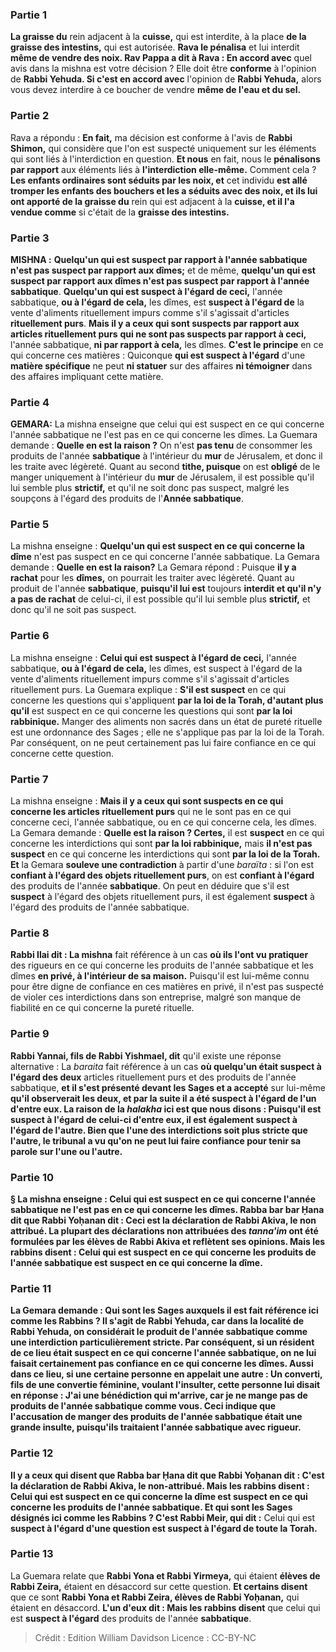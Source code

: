 
### Partie 1
<b>La graisse du</b> rein adjacent à la <b>cuisse,</b> qui est interdite, à la place <b>de la graisse des intestins,</b> qui est autorisée. <b>Rava le pénalisa</b> et lui interdit <b>même de vendre des noix. Rav Pappa a dit à Rava : En accord avec</b> quel avis dans la mishna est votre décision ? Elle doit être <b>conforme</b> à l'opinion de <b>Rabbi Yehuda. Si c'est en accord avec</b> l'opinion de <b>Rabbi Yehuda,</b> alors vous devez interdire à ce boucher de vendre <b>même de l'eau et du sel.</b>

### Partie 2
Rava a répondu : <b>En fait,</b> ma décision est conforme à l'avis de <b>Rabbi Shimon,</b> qui considère que l'on est suspecté uniquement sur les éléments qui sont liés à l'interdiction en question. <b>Et nous</b> en fait, nous le <b>pénalisons par rapport</b> aux éléments liés à <b>l'interdiction elle-même.</b> Comment cela ? <b>Les enfants ordinaires sont séduits par les noix, et</b> cet individu <b>est allé tromper les enfants des bouchers et les a séduits avec des noix, et ils lui ont apporté de la graisse du</b> rein qui est adjacent à la <b>cuisse, et il l'a vendue comme</b> si c'était de la <b>graisse des intestins.</b>

### Partie 3
<strong>MISHNA :</strong> <b>Quelqu'un qui est suspect par rapport à l'année sabbatique</b> <b>n'est pas suspect par rapport aux dîmes;</b> et de même, <b>quelqu'un qui est suspect par rapport aux dîmes n'est pas suspect par rapport à l'année sabbatique</b>. <b>Quelqu'un qui est suspect à l'égard de ceci,</b> l'année sabbatique, <b>ou à l'égard de cela,</b> les dîmes, est <b>suspect à l'égard de</b> la vente d'aliments rituellement impurs comme s'il s'agissait d'articles <b>rituellement purs</b>. <b>Mais il y a ceux qui sont suspects par rapport aux articles rituellement purs</b> <b>qui ne sont pas suspects par rapport à ceci,</b> l'année sabbatique, <b>ni par rapport à cela,</b> les dîmes. <b>C'est le principe</b> en ce qui concerne ces matières : Quiconque <b>qui est suspect à l'égard</b> d'une <b>matière spécifique</b> ne peut <b>ni statuer</b> sur des affaires <b>ni témoigner</b> dans des affaires impliquant cette matière.

### Partie 4
<strong>GEMARA:</strong> La mishna enseigne que celui qui est suspect en ce qui concerne l'année sabbatique ne l'est pas en ce qui concerne les dîmes. La Guemara demande : <b>Quelle en est la raison ?</b> On n'est <b>pas tenu</b> de consommer les produits de l'année <b>sabbatique</b> à l'intérieur du <b>mur</b> de Jérusalem, et donc il les traite avec légèreté. Quant au second <b>tithe, puisque</b> on est <b>obligé</b> de le manger uniquement à l'intérieur du <b>mur</b> de Jérusalem, il est possible qu'il lui semble plus <b>strictif,</b> et qu'il ne soit donc pas suspect, malgré les soupçons à l'égard des produits de l'<b>Année sabbatique</b>.

### Partie 5
La mishna enseigne : <b>Quelqu'un qui est suspect en ce qui concerne la dîme</b> n'est pas suspect en ce qui concerne l'année sabbatique. La Gemara demande : <b>Quelle en est la raison?</b> La Gemara répond : Puisque <b>il y a rachat</b> pour les <b>dîmes,</b> on pourrait les traiter avec légèreté. Quant au produit de l'année <b>sabbatique</b>, <b>puisqu'il lui est</b> toujours <b>interdit et qu'il n'y a pas de rachat</b> de celui-ci, il est possible qu'il lui semble plus <b>strictif,</b> et donc qu'il ne soit pas suspect.

### Partie 6
La mishna enseigne : <b>Celui qui est suspect à l'égard de ceci,</b> l'année sabbatique, <b>ou à l'égard de cela,</b> les dîmes, est suspect à l'égard de la vente d'aliments rituellement impurs comme s'il s'agissait d'articles rituellement purs. La Guemara explique : <b>S'il est suspect</b> en ce qui concerne les questions qui s'appliquent <b>par la loi de la Torah, d'autant plus qu'il</b> est suspect en ce qui concerne les questions qui sont <b>par la loi rabbinique.</b> Manger des aliments non sacrés dans un état de pureté rituelle est une ordonnance des Sages ; elle ne s'applique pas par la loi de la Torah. Par conséquent, on ne peut certainement pas lui faire confiance en ce qui concerne cette question.

### Partie 7
La mishna enseigne : <b>Mais il y a ceux qui sont suspects en ce qui concerne les articles rituellement purs</b> qui ne le sont pas en ce qui concerne ceci, l'année sabbatique, ou en ce qui concerne cela, les dîmes. La Gemara demande : <b>Quelle est la raison ? Certes,</b> il est <b>suspect</b> en ce qui concerne les interdictions qui sont <b>par la loi rabbinique,</b> mais <b>il n'est pas suspect</b> en ce qui concerne les interdictions qui sont <b>par la loi de la Torah. Et</b> la Gemara <b>souleve une contradiction</b> à partir d'une <i>baraïta</i> : si l'on est <b>confiant à l'égard des objets rituellement purs</b>, on est <b>confiant à l'égard</b> des produits de l'année <b>sabbatique</b>. On peut en déduire que s'il est <b>suspect</b> à l'égard des objets rituellement purs, il est également <b>suspect</b> à l'égard des produits de l'année sabbatique.

### Partie 8
<b>Rabbi Ilai dit : La mishna</b> fait référence à un cas <b>où ils l'ont vu pratiquer</b> des rigueurs en ce qui concerne les produits de l'année sabbatique et les dîmes <b>en privé, à l'intérieur de sa maison.</b> Puisqu'il est lui-même connu pour être digne de confiance en ces matières en privé, il n'est pas suspecté de violer ces interdictions dans son entreprise, malgré son manque de fiabilité en ce qui concerne la pureté rituelle.

### Partie 9
<b>Rabbi Yannai, fils de Rabbi Yishmael, dit</b> qu'il existe une réponse alternative : La <i>baraita</i> fait référence à un cas <b>où quelqu'un était suspect à l'égard des deux</b> articles rituellement purs et des produits de l'année sabbatique, <b>et il s'est présenté devant les Sages et a accepté</b> sur lui-même <b>qu'il observerait <b>les deux, et par la suite il a été suspect à l'égard de l'un d'entre eux.</b> La raison de la <i>halakha</i> ici est <b>que nous disons : Puisqu'il est suspect à l'égard de celui-ci</b> d'entre eux, <b>il est également suspect à l'égard de l'autre</b>. Bien que l'une des interdictions soit plus stricte que l'autre, le tribunal a vu qu'on ne peut lui faire confiance pour tenir sa parole sur l'une ou l'autre.

### Partie 10
§ La mishna enseigne : Celui qui est suspect en ce qui concerne l'année sabbatique ne l'est pas en ce qui concerne les dîmes. <b>Rabba bar bar Ḥana dit</b> que <b>Rabbi Yoḥanan dit : Ceci est la déclaration de Rabbi Akiva, le non attribué.</b> La plupart des déclarations non attribuées des <i>tanna'im</i> ont été formulées par les élèves de Rabbi Akiva et reflètent ses opinions. <b>Mais les rabbins disent :</b> Celui qui est <b>suspect en ce qui concerne</b> les produits de <b>l'année sabbatique</b> <b>est suspect en ce qui concerne la dîme.</b>

### Partie 11
La Gemara demande : <b>Qui</b> sont les Sages auxquels il est fait référence ici comme <b>les Rabbins ?</b> Il s'agit de <b>Rabbi Yehuda, car dans la localité de Rabbi Yehuda, on</b> considérait le produit de l'année <b>sabbatique</b> comme une interdiction particulièrement <b>stricte</b>. Par conséquent, si un résident de ce lieu était suspect en ce qui concerne l'année sabbatique, on ne lui faisait certainement pas confiance en ce qui concerne les dîmes. <b>Aussi</b> dans ce lieu, si <b>une certaine</b> personne <b>en appelait une autre : Un converti, fils de</b> une <b>convertie féminine,</b> voulant l'insulter, cette personne lui <b>disait</b> en réponse : <b>J'ai</b> une bénédiction <b>qui m'arrive, car je ne mange pas de produits de l'année sabbatique</b> <b>comme vous</b>. Ceci indique que l'accusation de manger des produits de l'année sabbatique était une grande insulte, puisqu'ils traitaient l'année sabbatique avec rigueur.

### Partie 12
<b>Il y a</b> ceux <b>qui disent</b> que <b>Rabba bar Ḥana dit</b> que <b>Rabbi Yoḥanan dit : C'est la déclaration de Rabbi Akiva, le non-attribué. Mais les rabbins disent :</b> Celui qui est <b>suspect en ce qui concerne la dîme est suspect en ce qui concerne</b> les produits de l'année <b>sabbatique</b>. <b>Et qui</b> sont les Sages désignés ici comme <b>les Rabbins</b> ? C'est Rabbi Meir, qui dit :</b> Celui qui est <b>suspect à l'égard d'une question est suspect à l'égard de toute la Torah.</b>

### Partie 13
La Guemara relate que <b>Rabbi Yona et Rabbi Yirmeya,</b> qui étaient <b>élèves de Rabbi Zeira,</b> étaient en désaccord sur cette question. <b>Et certains disent</b> que ce sont <b>Rabbi Yona et Rabbi Zeira, élèves de Rabbi Yoḥanan,</b> qui étaient en désaccord. <b>L'un d'eux dit : Mais les rabbins disent</b> que celui qui est <b>suspect à l'égard</b> des produits de l'année <b>sabbatique</b>.

>Crédit : Edition William Davidson
>Licence : CC-BY-NC